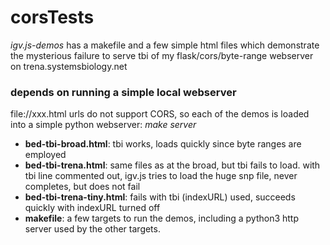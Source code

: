 # corsTests

*igv.js-demos* has a makefile and a few simple html files which
demonstrate the mysterious failure to serve tbi of my flask/cors/byte-range
webserver on trena.systemsbiology.net

### depends on running a simple local webserver

file://xxx.html urls do not support CORS, so each of the demos is
loaded into a simple python webserver:  *make server*

- **bed-tbi-broad.html**:  tbi works, loads quickly since byte ranges are employed
- **bed-tbi-trena.html**:  same files as at the broad, but tbi fails to load.  with tbi line
  commented out, igv.js tries to load the huge snp file, never
  completes, but does not fail
- **bed-tbi-trena-tiny.html**:  fails with tbi (indexURL) used, succeeds
  quickly with indexURL turned off
- **makefile**: a few targets to run the demos, including a python3 http server used by the
  other targets.
